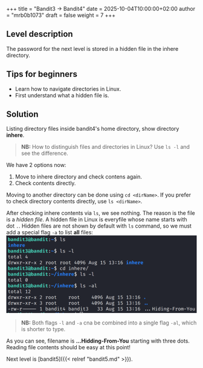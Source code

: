 +++
title = "Bandit3 -> Bandit4"
date = 2025-10-04T10:00:00+02:00
author = "mrb0b1073"
draft = false
weight = 7
+++

## Level description
The password for the next level is stored in a hidden file in the inhere directory.

## Tips for beginners
- Learn how to navigate directories in Linux.
- First understand what a hidden file is.

## Solution
Listing directory files inside bandit4's home directory, show directory **inhere**.
> **NB:** How to distinguish files and directories in Linux? Use `ls -l` and see the difference.

We have 2 options now:
1. Move to inhere directory and check contens again.
2. Check contents directly.

Moving to another directory can be done using `cd <dirName>`. If you prefer to check directory contents directly, use `ls <dirName>`.

After checking inhere contents via `ls`, we see nothing. The reason is the file is a *hidden file*. A hidden file in Linux is everyfile whose name starts with dot `.`. Hidden files are not shown by default with `ls` command, so we must add a special flag `-a` to list **all** files:
![bandit4](/images/otw/bandit/bandit4/0.png)

> **NB:** Both flags `-l` and `-a` cna be combined into a single flag `-al`, which is shorter to type.

As you can see, filename is **...Hidding-From-You** starting with three dots. Reading file contents should be easy at this point!

Next level is [bandit5]({{< relref "bandit5.md" >}}).


